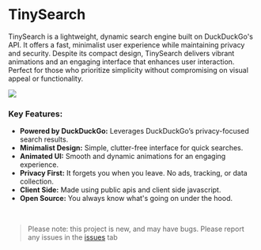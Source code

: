 # TinySearch
TinySearch is a lightweight, dynamic search engine built on DuckDuckGo's API. It offers a fast, minimalist user experience while maintaining privacy and security. Despite its compact design, TinySearch delivers vibrant animations and an engaging interface that enhances user interaction. Perfect for those who prioritize simplicity without compromising on visual appeal or functionality.

[![](https://raw.githubusercontent.com/pooiod/TinySearch/refs/heads/main/icon.png)](https://penguinpaint.pages.dev/?import=https://raw.githubusercontent.com/pooiod/TinySearch/refs/heads/main/icon.png "icon")

### Key Features:
- **Powered by DuckDuckGo:** Leverages DuckDuckGo’s privacy-focused search results.
- **Minimalist Design:** Simple, clutter-free interface for quick searches.
- **Animated UI:** Smooth and dynamic animations for an engaging experience.
- **Privacy First:** It forgets you when you leave. No ads, tracking, or data collection.
- **Client Side:** Made using public apis and client side javascript.
- **Open Source:** You always know what's going on under the hood.

<br>

> Please note: this project is new, and may have bugs. 
> Please report any issues in the [issues](https://github.com/pooiod/TinySearch/issues) tab
